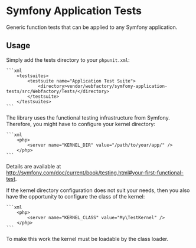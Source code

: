 # Symfony Application Tests #

Generic function tests that can be applied to any Symfony application.

## Usage ##

Simply add the tests directory to your ``phpunit.xml``:

    ```xml
        <testsuites>
            <testsuite name="Application Test Suite">
                <directory>vendor/webfactory/symfony-application-tests/src/Webfactory/Tests/</directory>
            </testsuite>
        </testsuites>
    ```

The library uses the functional testing infrastructure from Symfony.
Therefore, you might have to configure your kernel directory:

    ```xml
        <php>
            <server name="KERNEL_DIR" value="/path/to/your/app/" />
        </php>
    ```

Details are available at http://symfony.com/doc/current/book/testing.html#your-first-functional-test.

If the kernel directory configuration does not suit your needs, then you also have the opportunity
to configure the class of the kernel:

    ```xml
        <php>
            <server name="KERNEL_CLASS" value="My\TestKernel" />
        </php>
    ```

To make this work the kernel must be loadable by the class loader.
